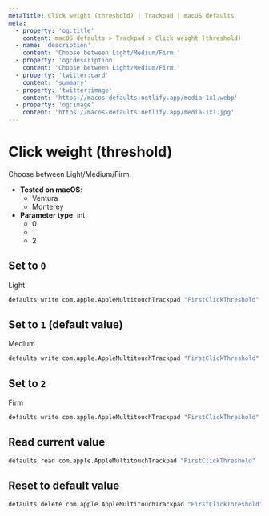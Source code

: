```yaml
---
metaTitle: Click weight (threshold) | Trackpad | macOS defaults
meta:
  - property: 'og:title'
    content: macOS defaults > Trackpad > Click weight (threshold)
  - name: 'description'
    content: 'Choose between Light/Medium/Firm.'
  - property: 'og:description'
    content: 'Choose between Light/Medium/Firm.'
  - property: 'twitter:card'
    content: 'summary'
  - property: 'twitter:image'
    content: 'https://macos-defaults.netlify.app/media-1x1.webp'
  - property: 'og:image'
    content: 'https://macos-defaults.netlify.app/media-1x1.jpg'
---
```


# Click weight (threshold)

Choose between Light/Medium/Firm.

<!-- break lists -->

- **Tested on macOS**:
  - Ventura
  - Monterey
- **Parameter type**: int
  - 0
  - 1
  - 2

## Set to `0`

Light

```bash
defaults write com.apple.AppleMultitouchTrackpad "FirstClickThreshold" -int "0"
```

## Set to `1` (default value)

Medium

```bash
defaults write com.apple.AppleMultitouchTrackpad "FirstClickThreshold" -int "1"
```

## Set to `2`

Firm

```bash
defaults write com.apple.AppleMultitouchTrackpad "FirstClickThreshold" -int "2"
```

## Read current value

```bash
defaults read com.apple.AppleMultitouchTrackpad "FirstClickThreshold"
```

## Reset to default value

```bash
defaults delete com.apple.AppleMultitouchTrackpad "FirstClickThreshold"
```
